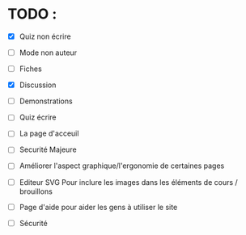 # TODO : 
 
 - [x] Quiz non écrire

 - [ ] Mode non auteur
 
 - [ ] Fiches

 - [x] Discussion

 - [ ] Demonstrations

 - [ ] Quiz écrire

 - [ ] La page d'acceuil
 
 - [ ] Securité Majeure

 - [ ] Améliorer l'aspect graphique/l'ergonomie de certaines pages 
 
 - [ ] Editeur SVG Pour inclure les images dans les éléments de cours / brouillons

 - [ ] Page d'aide pour aider les gens à utiliser le site

 - [ ] Sécurité
